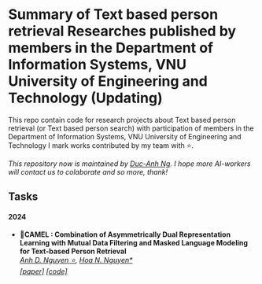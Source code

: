 #  Summary of Text based person retrieval Researches published by members in the Department of Information Systems, VNU University of Engineering and Technology (Updating)
This repo contain code for research projects about Text based person retrieval (or Text based person search) with participation of members in the Department of Information Systems, VNU University of Engineering and Technology
I mark works contributed by my team with ⭐.

*This repository now is maintained by [Duc-Anh Ng](https://ewigspace1910.github.io/). I hope more AI-workers will contact us to colaborate and so more, thank!*  
## Tasks

#### 2024

- **🐪CAMEL : Combination of Asymmetrically Dual Representation Learning with Mutual Data Filtering and Masked Language Modeling for Text-based Person Retrieval**  
*[Anh D. Nguyen ⭐](https://ewigspace1910.github.io/), [Hoa N. Nguyen*](https://scholar.google.com/citations?hl=en&user=8zApxWUAAAAJ)   
[[paper]]() [[code]](https://github.com/ewigspace1910/TPR-UET/tree/main/camel-tpr)*


